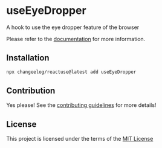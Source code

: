 # useEyeDropper

A hook to use the eye dropper feature of the browser

Please refer to the [documentation](#) for more information.

## Installation

```bash
npx changeelog/reactuse@latest add useEyeDropper
```

## Contribution

Yes please! See the [contributing guidelines](#) for more details!

## License

This project is licensed under the terms of the [MIT License](/LICENSE)
